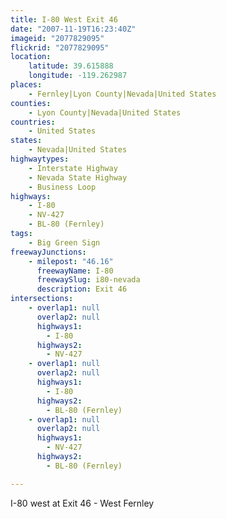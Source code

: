 ```yaml
---
title: I-80 West Exit 46
date: "2007-11-19T16:23:40Z"
imageid: "2077829095"
flickrid: "2077829095"
location:
    latitude: 39.615888
    longitude: -119.262987
places:
    - Fernley|Lyon County|Nevada|United States
counties:
    - Lyon County|Nevada|United States
countries:
    - United States
states:
    - Nevada|United States
highwaytypes:
    - Interstate Highway
    - Nevada State Highway
    - Business Loop
highways:
    - I-80
    - NV-427
    - BL-80 (Fernley)
tags:
    - Big Green Sign
freewayJunctions:
    - milepost: "46.16"
      freewayName: I-80
      freewaySlug: i80-nevada
      description: Exit 46
intersections:
    - overlap1: null
      overlap2: null
      highways1:
        - I-80
      highways2:
        - NV-427
    - overlap1: null
      overlap2: null
      highways1:
        - I-80
      highways2:
        - BL-80 (Fernley)
    - overlap1: null
      overlap2: null
      highways1:
        - NV-427
      highways2:
        - BL-80 (Fernley)

---
```

I-80 west at Exit 46 - West Fernley